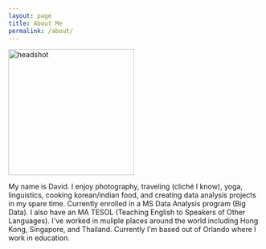 ```yaml
---
layout: page
title: About Me
permalink: /about/
---
```


<p><img src="blog/images/headshot.jpg" alt="headshot" width="250"></p>

My name is David.  I enjoy photography, traveling (cliché I know), yoga, linguistics, cooking korean/indian food, and creating data analysis projects in my spare time.  Currently enrolled in a MS Data Analysis program (Big Data).  I also have an MA TESOL (Teaching English to Speakers of Other Languages).  I've worked in muliple places around the world including Hong Kong, Singapore, and Thailand.  Currently I'm based out of Orlando where I work in education.